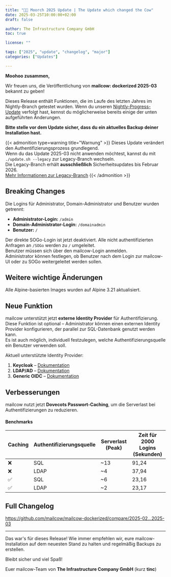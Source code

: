 ```yaml
---
title: "💮🐮 Moorch 2025 Update | The Update which changed the Cow"
date: 2025-03-25T10:00:00+02:00
draft: false

author: The Infrastructure Company GmbH
toc: true

license: ""

tags: ["2025", "update", "changelog", "major"]
categories: ["Updates"]

---
```


**Moohoo zusammen,**  

Wir freuen uns, die Veröffentlichung von **mailcow: dockerized 2025-03** bekannt zu geben!

Dieses Release enthält Funktionen, die im Laufe des letzten Jahres im Nightly-Branch getestet wurden. Wenn du unseren [Nightly-Progress-Update](https://mailcow.email/posts/2025/nightly-progress/) verfolgt hast, kennst du möglicherweise bereits einige der unten aufgeführten Änderungen.

**Bitte stelle vor dem Update sicher, dass du ein aktuelles Backup deiner Installation hast.**

{{< admonition type=warning title="Warnung" >}}
Dieses Update verändert den Authentifizierungsprozess grundlegend.  
Wenn du das Update 2025-03 nicht anwenden möchtest, kannst du mit `./update.sh --legacy` zur Legacy-Branch wechseln.  
Die Legacy-Branch erhält **ausschließlich** Sicherheitsupdates bis Februar 2026.  
[Mehr Informationen zur Legacy-Branch](https://docs.mailcow.email/maintenance/update/#update-variants)
{{< /admonition >}}

## Breaking Changes

Die Logins für Administrator, Domain-Administrator und Benutzer wurden getrennt:

- **Administrator-Login:** `/admin`  
- **Domain-Administrator-Login:** `/domainadmin`  
- **Benutzer:** `/`

Der direkte SOGo-Login ist jetzt deaktiviert. Alle nicht authentifizierten Anfragen an `/SOGo` werden zu `/` umgeleitet.  
Benutzer müssen sich über den mailcow-Login anmelden.  
Administrator können festlegen, ob Benutzer nach dem Login zur mailcow-UI oder zu SOGo weitergeleitet werden sollen.

## Weitere wichtige Änderungen  

Alle Alpine-basierten Images wurden auf Alpine 3.21 aktualisiert.

## Neue Funktion

mailcow unterstützt jetzt **externe Identity Provider** für Authentifizierung.  
Diese Funktion ist optional – Administrator können einen externen Identity Provider konfigurieren, der parallel zur SQL-Datenbank genutzt werden kann.  
Es ist auch möglich, individuell festzulegen, welche Authentifizierungsquelle ein Benutzer verwenden soll.

Aktuell unterstützte Identity Provider:

1. **Keycloak** – [Dokumentation](https://docs.mailcow.email/manual-guides/mailcow-UI/u_e-mailcow_ui-keycloak/)  
2. **LDAP/AD** – [Dokumentation](https://docs.mailcow.email/manual-guides/mailcow-UI/u_e-mailcow_ui-ldap/)  
3. **Generic OIDC** – [Dokumentation](https://docs.mailcow.email/manual-guides/mailcow-UI/u_e-mailcow_ui-generic-oidc/)

## Verbesserungen

mailcow nutzt jetzt **Dovecots Passwort-Caching**, um die Serverlast bei Authentifizierungen zu reduzieren.

#### Benchmarks

| Caching | Authentifizierungsquelle | Serverlast (Peak) | Zeit für 2000 Logins (Sekunden) |
|---------|--------------------------|-------------------|----------------------------------|
| ❌      | SQL                      | ~13               | 91,24                            |
| ❌      | LDAP                     | ~4                | 37,94                            |
| ✅      | SQL                      | ~6                | 23,16                            |
| ✅      | LDAP                     | ~2                | 23,17                            |

## Full Changelog
https://github.com/mailcow/mailcow-dockerized/compare/2025-02...2025-03

---

Das war's für dieses Release! Wie immer empfehlen wir, eure mailcow-Installation auf dem neuesten Stand zu halten und regelmäßig Backups zu erstellen.  

Bleibt sicher und viel Spaß!  

Euer mailcow-Team von **The Infrastructure Company GmbH** (kurz **tinc**)
